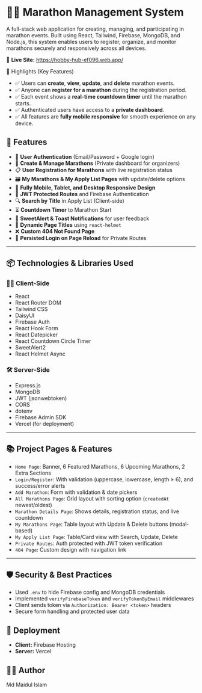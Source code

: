 # 🏃‍♂️ Marathon Management System

A full-stack web application for creating, managing, and participating in marathon events. Built using React, Tailwind, Firebase, MongoDB, and Node.js, this system enables users to register, organize, and monitor marathons securely and responsively across all devices.

🔗 **Live Site:** https://hobby-hub-ef096.web.app/

🌟 Highlights (Key Features)

- ✅ Users can **create**, **view**, **update**, and **delete** marathon events.
- ✅ Anyone can **register for a marathon** during the registration period.
- ✅ Each event shows a **real-time countdown timer** until the marathon starts.
- ✅ Authenticated users have access to a **private dashboard**.
- ✅ All features are **fully mobile responsive** for smooth experience on any device.

## 🚀 Features

- 🔐 **User Authentication** (Email/Password + Google login)
- 🏁 **Create & Manage Marathons** (Private dashboard for organizers)
- 📋 **User Registration for Marathons** with live registration status
- 🗃️ **My Marathons & My Apply List Pages** with update/delete options
- 📱 **Fully Mobile, Tablet, and Desktop Responsive Design**
- 🎯 **JWT Protected Routes** and Firebase Authentication
- 🔍 **Search by Title** in Apply List (Client-side)
- ⏳ **Countdown Timer** to Marathon Start
- 🎨 **SweetAlert & Toast Notifications** for user feedback
- 📄 **Dynamic Page Titles** using `react-helmet`
- ❌ **Custom 404 Not Found Page**
- 🔁 **Persisted Login on Page Reload** for Private Routes

---

## 📦 Technologies & Libraries Used

### 👨‍💻 Client-Side
- React
- React Router DOM
- Tailwind CSS
- DaisyUI
- Firebase Auth
- React Hook Form
- React Datepicker
- React Countdown Circle Timer
- SweetAlert2
- React Helmet Async

### 🛠️ Server-Side
- Express.js
- MongoDB
- JWT (jsonwebtoken)
- CORS
- dotenv
- Firebase Admin SDK
- Vercel (for deployment)

---

## 📚 Project Pages & Features

- `Home Page`: Banner, 6 Featured Marathons, 6 Upcoming Marathons, 2 Extra Sections
- `Login/Register`: With validation (uppercase, lowercase, length ≥ 6), and success/error alerts
- `Add Marathon`: Form with validation & date pickers
- `All Marathons Page`: Grid layout with sorting option (`createdAt` newest/oldest)
- `Marathon Details Page`: Shows details, registration status, and live countdown
- `My Marathons Page`: Table layout with Update & Delete buttons (modal-based)
- `My Apply List Page`: Table/Card view with Search, Update, Delete
- `Private Routes`: Auth protected with JWT token verification
- `404 Page`: Custom design with navigation link

---

## 🛡️ Security & Best Practices

- Used `.env` to hide Firebase config and MongoDB credentials
- Implemented `verifyFirebaseToken` and `verifyTokenByEmail` middlewares
- Client sends token via `Authorization: Bearer <token>` headers
- Secure form handling and protected user data

## 🧪 Deployment

- **Client:** Firebase Hosting  
- **Server:** Vercel

## 👨‍💻 Author
Md Maidul Islam

